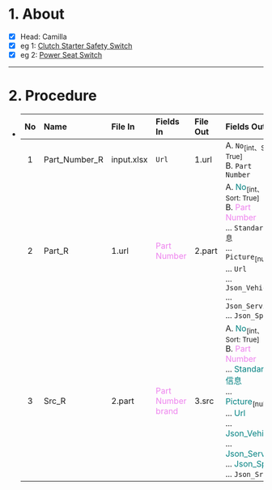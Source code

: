 # 1. About

- [x] Head: Camilla
- [x] eg 1: [Clutch Starter Safety Switch](https://www.standardbrand.com/en/ecatalog?part=Clutch%20Starter%20Safety%20Switch&type=p)
- [x] eg 2: [Power Seat Switch](https://www.standardbrand.com/en/ecatalog?part=Power%20Seat%20Switch&type=p&search=s)

- - -

# 2. Procedure

- |No|Name|File In|Fields In|File Out|Fields Out|
  |:-:|:-|:-|:-|:-|:-|
  |1|Part_Number_R|input.xlsx|`Url`|1.url|A. `No`<sub>[int、Sort: True]</sub><br />B. `Part Number`|
  |2|Part_R|1.url|<span style="color: violet;">Part Number</span>|2.part|A. <span style="color: teal;">No</span><sub>[int、Sort: True]</sub><br />B. <span style="color: violet;">Part Number</span><br />... `Standard信息`<br />... `Picture`<sub>[null]</sub><br />... `Url`<br />... `Json_Vehicle`<br />... `Json_Service`<br />... `Json_Spec`|
  |3|Src_R|2.part|<span style="color: violet;">Part Number</span><br /><span style="color: violet;">brand</span>|3.src|A. <span style="color: teal;">No</span><sub>[int、Sort: True]</sub><br />B. <span style="color: violet;">Part Number</span><br />... <span style="color: teal;">Standard信息</span><br />... <span style="color: teal;">Picture</span><sub>[null]</sub><br />... <span style="color: teal;">Url</span><br />... <span style="color: teal;">Json_Vehicle</span><br />... <span style="color: teal;">Json_Service</span><br />... <span style="color: teal;">Json_Spec</span><br />... `Json_Src`|
